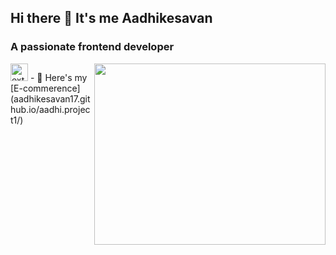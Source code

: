 ## Hi there 👋 It's me Aadhikesavan
<h3>A passionate frontend developer</h3>
<img align="right" width="370" height="290" src="https://i.pinimg.com/originals/47/f0/34/47f0342cec72b800463bf003eac1257e.gif">
<img width="28" height="28" src="https://img.icons8.com/external-tal-revivo-fresh-tal-revivo/28/external-e-commerce-buyer-and-seller-protection-plan-isolated-on-white-background-protection-fresh-tal-revivo.png" alt="external-e-commerce-buyer-and-seller-protection-plan-isolated-on-white-background-protection-fresh-tal-revivo"/> 
- 🛒 Here's my [E-commerence](aadhikesavan17.github.io/aadhi.project1/)

